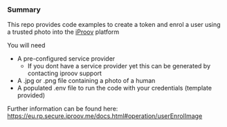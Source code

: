 
### Summary

This repo provides code examples to create a token and enrol a user using a trusted photo into the [iProov](https://eu.rp.secure.iproov.me/docs.html) platform

You will need 
* A pre-configured service provider 
  * If you dont have a service provider yet this can be generated by contacting iproov support
* A .jpg or .png file containing a photo of a human
* A populated .env file to run the code with your credentials (template provided)

Further information can be found here: https://eu.rp.secure.iproov.me/docs.html#operation/userEnrolImage
